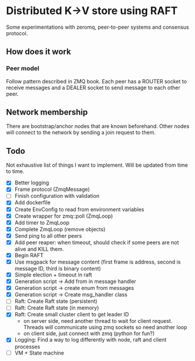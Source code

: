 # Distributed K->V store using RAFT

Some experimentations with zeromq, peer-to-peer systems and consensus protocol.

## How does it work

### Peer model
Follow pattern described in ZMQ book. Each peer has a ROUTER socket to receive
messages and a DEALER socket to send message to each other peer.

## Network membership

There are bootstrap/anchor nodes that are known beforehand. Other nodes will
connect to the network by sending a join request to them.

## Todo

Not exhaustive list of things I want to implement. Will be updated from time to time.

- [X] Better logging
- [X] Frame protocol (ZmqMessage)
- [ ] Finish configuration with validation
- [X] Add dockerfile
- [X] Create EnvConfig to read from environment variables
- [X] Create wrapper for zmq::poll (ZmqLoop)
- [X] Add timer to ZmqLoop
- [X] Complete ZmqLoop (remove objects)
- [X] Send ping to all other peers
- [X] Add peer reaper: when timeout, should check if some peers are not alive and KILL them.
- [X] Begin RAFT
- [X] Use msgpack for message content (first frame is address, second is message ID, third is binary content)
- [X] Simple election + timeout in raft
- [X] Generation script -> Add from in message handler
- [X] Generation script -> create enum from messages
- [X] Generation script -> Create msg_handler class
- [ ] Raft: Create Raft state (persistent)
- [ ] Raft: Create Raft state (in memory)
- [X] Raft: Create small cluster client to get leader ID
    - on server side, need another thread to wait for client request. Threads
      will communicate using zmq sockets so need another loop
    - on client side, just connect with zmq (python for fun?)
- [X] Logging: Find a way to log differently with node, raft and client processes
- [ ] VM + State machine
